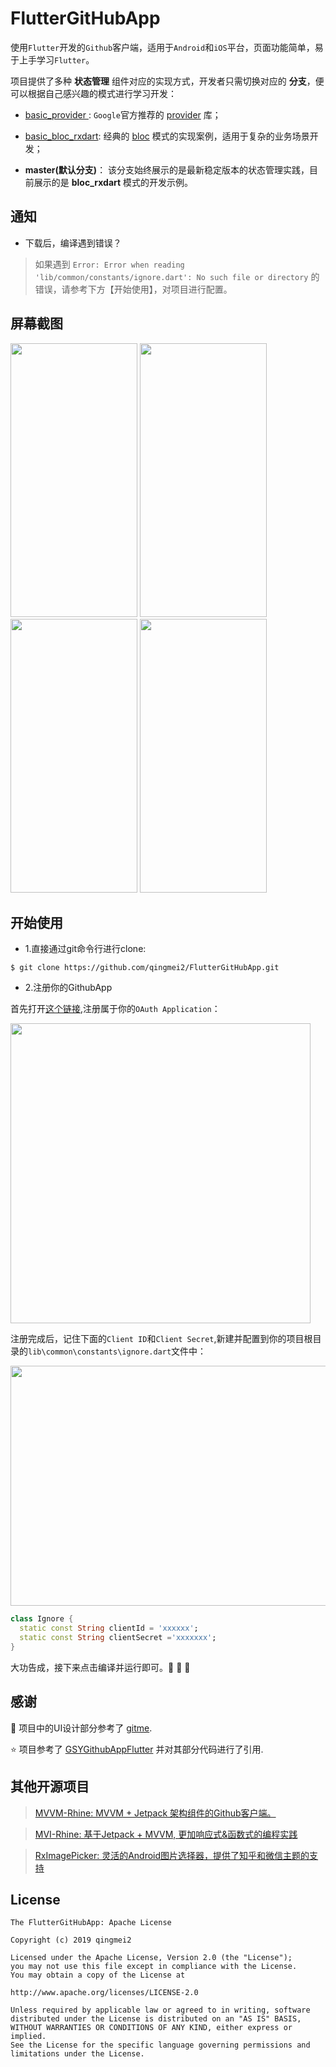 # FlutterGitHubApp

使用`Flutter`开发的`Github`客户端，适用于`Android`和`iOS`平台，页面功能简单，易于上手学习`Flutter`。

项目提供了多种 **状态管理** 组件对应的实现方式，开发者只需切换对应的 **分支**，便可以根据自己感兴趣的模式进行学习开发：

* [basic_provider   ](https://github.com/qingmei2/FlutterGitHubApp/tree/basic_provider): `Google`官方推荐的 [provider](https://github.com/rrousselGit/provider) 库；
* [basic_bloc_rxdart](https://github.com/qingmei2/FlutterGitHubApp/tree/basic_bloc_rxdart): 经典的 [bloc](https://github.com/felangel/bloc) 模式的实现案例，适用于复杂的业务场景开发；

* **master(默认分支)**： 该分支始终展示的是最新稳定版本的状态管理实践，目前展示的是 **bloc_rxdart** 模式的开发示例。

## 通知

* 下载后，编译遇到错误？

> 如果遇到 `Error: Error when reading 'lib/common/constants/ignore.dart': No such file or directory` 的错误，请参考下方【开始使用】，对项目进行配置。


## 屏幕截图

<div align:left;display:inline;>
<img width="203" height="438" src="https://github.com/qingmei2/FlutterGitHubApp/blob/master/art/login.png"/>
<img width="203" height="438" src="https://github.com/qingmei2/FlutterGitHubApp/blob/master/art/home.png"/>
<img width="203" height="438" src="https://github.com/qingmei2/FlutterGitHubApp/blob/master/art/repos.png"/>
<img width="203" height="438" src="https://github.com/qingmei2/FlutterGitHubApp/blob/master/art/profile.png"/>
</div>

## 开始使用

* 1.直接通过git命令行进行clone:

```shell
$ git clone https://github.com/qingmei2/FlutterGitHubApp.git
```

* 2.注册你的GithubApp

首先打开[这个链接](https://github.com/settings/applications/new),注册属于你的`OAuth Application`：

<div align:left;display:inline;>
<img width="480" height="480" src="https://github.com/qingmei2/MVI-Rhine/blob/master/screenshots/regist_step1.png"/>
</div>

注册完成后，记住下面的`Client ID`和`Client Secret`,新建并配置到你的项目根目录的`lib\common\constants\ignore.dart`文件中：

<div align:left;display:inline;>
<img width="550" height="384" src="https://github.com/qingmei2/MVI-Rhine/blob/master/screenshots/regist_step2.png"/>
</div>

```dart
class Ignore {
  static const String clientId = 'xxxxxx';
  static const String clientSecret ='xxxxxxx';
}
```

大功告成，接下来点击编译并运行即可。:tada: :tada: :tada:


## 感谢

:art: 项目中的UI设计部分参考了 [gitme](https://github.com/flutterchina/gitme).

:star: 项目参考了 [GSYGithubAppFlutter](https://github.com/CarGuo/GSYGithubAppFlutter) 并对其部分代码进行了引用.

## 其他开源项目

> [MVVM-Rhine: MVVM + Jetpack 架构组件的Github客户端。](https://github.com/qingmei2/MVVM-Rhine)

> [MVI-Rhine: 基于Jetpack + MVVM, 更加响应式&函数式的编程实践](https://github.com/qingmei2/MVI-Rhine)

> [RxImagePicker: 灵活的Android图片选择器，提供了知乎和微信主题的支持](https://github.com/qingmei2/RxImagePicker)

## License

    The FlutterGitHubApp: Apache License

    Copyright (c) 2019 qingmei2

    Licensed under the Apache License, Version 2.0 (the "License");
    you may not use this file except in compliance with the License.
    You may obtain a copy of the License at

    http://www.apache.org/licenses/LICENSE-2.0

    Unless required by applicable law or agreed to in writing, software
    distributed under the License is distributed on an "AS IS" BASIS,
    WITHOUT WARRANTIES OR CONDITIONS OF ANY KIND, either express or implied.
    See the License for the specific language governing permissions and
    limitations under the License.

